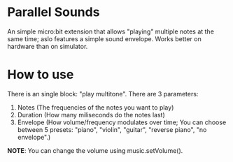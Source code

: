 # Parallel Sounds
An simple micro:bit extension that allows "playing" multiple notes at the same time; aslo features a simple sound envelope. Works better on hardware than on simulator.
# How to use
There is an single block: "play multitone". There are 3 parameters:
1. Notes (The frequencies of the notes you want to play)
2. Duration (How many miliseconds do the notes last)
3. Envelope (How volume/frequency modulates over time; You can choose between 5 presets: "piano", "violin", "guitar", "reverse piano", "no envelope".)

**NOTE**: You can change the volume using music.setVolume().